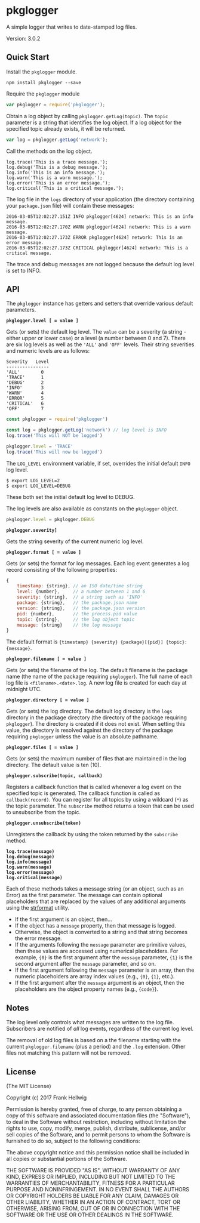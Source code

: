 # pkglogger

A simple logger that writes to date-stamped log files.

Version: 3.0.2

## Quick Start

Install the `pkglogger` module.

```no-highlight
npm install pkglogger --save
```

Require the `pkglogger` module

```javascript
var pkglogger = require('pkglogger');
```

Obtain a log object by calling `pkglogger.getLog(topic)`. The `topic` parameter is a string that identifies the log object. If a log object for the specified topic already exists, it will be returned.

```javascript
var log = pkglogger.getLog('network');
```

Call the methods on the log object.

```no-highlight
log.trace('This is a trace message.');
log.debug('This is a debug message.');
log.info('This is an info message.');
log.warn('This is a warn message.');
log.error('This is an error message.');
log.critical('This is a critical message.');
```

The log file in the `logs` directory of your application (the directory containing your `package.json` file) will contain these messages:

```no-highlight
2016-03-05T12:02:27.151Z INFO pkglogger[4624] network: This is an info message.
2016-03-05T12:02:27.170Z WARN pkglogger[4624] network: This is a warn message.
2016-03-05T12:02:27.173Z ERROR pkglogger[4624] network: This is an error message.
2016-03-05T12:02:27.173Z CRITICAL pkglogger[4624] network: This is a critical message.
```

The trace and debug messages are not logged because the default log level is set to INFO.

## API

The `pkglogger` instance has getters and setters that override various default parameters.

**`pkglogger.level [ = value ]`**

Gets (or sets) the default log level. The `value` can be a severity (a string - either upper or lower case) or a level (a number between 0 and 7). There are six log levels as well as the `'ALL'` and `'OFF'` levels. Their string severities and numeric levels are as follows:

```no-highlight
Severity   Level
----------------
'ALL'        0
'TRACE'      1
'DEBUG'      2
'INFO'       3
'WARN'       4
'ERROR'      5
'CRITICAL'   6
'OFF'        7
```

```javascript
const pkglogger = require('pkglogger')

const log = pkglogger.getLog('network') // log level is INFO
log.trace('This will NOT be logged')

pkglogger.level = 'TRACE'
log.trace('This will now be logged')
```

The `LOG_LEVEL` environment variable, if set, overrides the initial default `INFO` log level.

```no-highlight
$ export LOG_LEVEL=2
$ export LOG_LEVEL=DEBUG
```

These both set the initial default log level to DEBUG.

The log levels are also available as constants on the `pkglogger` object.

```javascript
pkglogger.level = pkglogger.DEBUG
```

**`pkglogger.severity]`**

Gets the string severity of the current numeric log level.

**`pkglogger.format [ = value ]`**

Gets (or sets) the format for log messages. Each log event generates a log record consisting of the following properties:

```javascript
{
    timestamp: {string}, // an ISO date/time string
    level: {number},     // a number between 1 and 6
    severity: {string},  // a string such as 'INFO'
    package: {string},   // the package.json name
    version: {string},   // the package.json version
    pid: {number},       // the process.pid value
    topic: {string},     // the log object topic
    message: {string}    // the log message
}
```

The default format is `{timestamp} {severity} {package}[{pid}] {topic}: {message}`.

**`pkglogger.filename [ = value ]`**

Gets (or sets) the filename of the log. The default filename is the package name (the name of the package requiring `pkglogger`). The full name of each log file is `<filename>.<date>.log`. A new log file is created for each day at midnight UTC.

**`pkglogger.directory [ = value ]`**

Gets (or sets) the log directory. The default log directory is the `logs` directory in the package directory (the directory of the package requiring `pkglogger`). The directory is created if it does not exist. When setting this value, the directory is resolved against the directory of the package requiring `pkglogger` unless the value is an absolute pathname.

**`pkglogger.files [ = value ]`**

Gets (or sets) the maximum number of files that are maintained in the log directory. The default value is ten (10).

**`pkglogger.subscribe(topic, callback)`**

Registers a callback function that is called whenever a log event on the specified topic is generated. The callback function is called as `callback(record)`. You can register for all topics by using a wildcard (`*`) as the topic parameter. The `subscribe` method returns a token that can be used to unsubscribe from the topic.

**`pkglogger.unsubscribe(token)`**

Unregisters the callback by using the token returned by the `subscribe` method.

**`log.trace(message)`**  
**`log.debug(message)`**  
**`log.info(message)`**  
**`log.warn(message)`**  
**`log.error(message)`**  
**`log.critical(message)`**

Each of these methods takes a message string (or an object, such as an Error) as the first parameter. The message can contain optional placeholders that are replaced by the values of any additional arguments using the [strformat](https://github.com/fhellwig/strformat) utility.

- If the first argument is an object, then...
- If the object has a `message` property, then that message is logged.
- Otherwise, the object is converted to a string and that string becomes the error message.
- If the arguments following the `message` parameter are primitive values, then these values are accessed using numerical placeholders. For example, `{0}` is the first argument after the `message` parameter, `{1}` is the second argument after the `message` parameter, and so on.
- If the first argument following the `message` parameter is an array, then the numeric placeholders are array index values (e.g., `{0}`, `{1}`, etc.).
- If the first argument after the `message` argument is an object, then the placeholders are the object property names (e.g., `{code}`).

## Notes

The log level only controls what messages are written to the log file. Subscribers are notified of *all* log events, regardless of the current log level.

The removal of old log files is based on a the filename starting with the current `pkglogger.filename` (plus a period) and the `.log` extension. Other files not matching this pattern will not be removed.

## License

(The MIT License)

Copyright (c) 2017 Frank Hellwig

Permission is hereby granted, free of charge, to any person obtaining a copy of this software and associated documentation files (the "Software"), to deal in the Software without restriction, including without limitation the rights to use, copy, modify, merge, publish, distribute, sublicense, and/or sell copies of the Software, and to permit persons to whom the Software is furnished to do so, subject to the following conditions:

The above copyright notice and this permission notice shall be included in all copies or substantial portions of the Software.

THE SOFTWARE IS PROVIDED "AS IS", WITHOUT WARRANTY OF ANY KIND, EXPRESS OR IMPLIED, INCLUDING BUT NOT LIMITED TO THE WARRANTIES OF MERCHANTABILITY, FITNESS FOR A PARTICULAR PURPOSE AND NONINFRINGEMENT. IN NO EVENT SHALL THE AUTHORS OR COPYRIGHT HOLDERS BE LIABLE FOR ANY CLAIM, DAMAGES OR OTHER LIABILITY, WHETHER IN AN ACTION OF CONTRACT, TORT OR OTHERWISE, ARISING FROM, OUT OF OR IN CONNECTION WITH THE SOFTWARE OR THE USE OR OTHER DEALINGS IN THE SOFTWARE.
